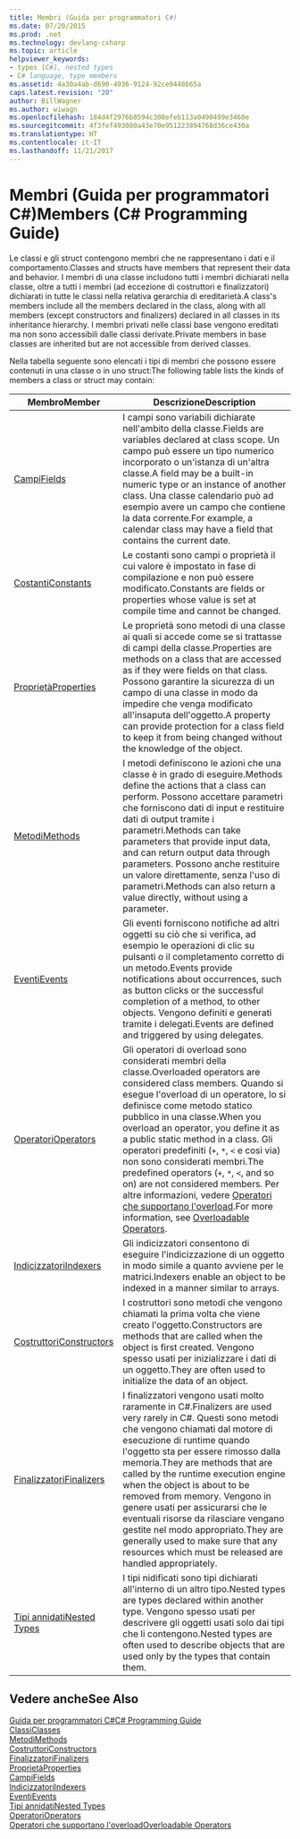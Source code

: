 ```yaml
---
title: Membri (Guida per programmatori C#)
ms.date: 07/20/2015
ms.prod: .net
ms.technology: devlang-csharp
ms.topic: article
helpviewer_keywords:
- types [C#], nested types
- C# language, type members
ms.assetid: 4a30a4ab-d690-4936-9124-92ce9448665a
caps.latest.revision: "20"
author: BillWagner
ms.author: wiwagn
ms.openlocfilehash: 184d4f2976b8594c308efeb113a0490499e3460e
ms.sourcegitcommit: 4f3fef493080a43e70e951223894768d36ce430a
ms.translationtype: HT
ms.contentlocale: it-IT
ms.lasthandoff: 11/21/2017
---
```

# <a name="members-c-programming-guide"></a><span data-ttu-id="69c3b-102">Membri (Guida per programmatori C#)</span><span class="sxs-lookup"><span data-stu-id="69c3b-102">Members (C# Programming Guide)</span></span>
<span data-ttu-id="69c3b-103">Le classi e gli struct contengono membri che ne rappresentano i dati e il comportamento.</span><span class="sxs-lookup"><span data-stu-id="69c3b-103">Classes and structs have members that represent their data and behavior.</span></span> <span data-ttu-id="69c3b-104">I membri di una classe includono tutti i membri dichiarati nella classe, oltre a tutti i membri (ad eccezione di costruttori e finalizzatori) dichiarati in tutte le classi nella relativa gerarchia di ereditarietà.</span><span class="sxs-lookup"><span data-stu-id="69c3b-104">A class's members include all the members declared in the class, along with all members (except constructors and finalizers) declared in all classes in its inheritance hierarchy.</span></span> <span data-ttu-id="69c3b-105">I membri privati nelle classi base vengono ereditati ma non sono accessibili dalle classi derivate.</span><span class="sxs-lookup"><span data-stu-id="69c3b-105">Private members in base classes are inherited but are not accessible from derived classes.</span></span>  
  
 <span data-ttu-id="69c3b-106">Nella tabella seguente sono elencati i tipi di membri che possono essere contenuti in una classe o in uno struct:</span><span class="sxs-lookup"><span data-stu-id="69c3b-106">The following table lists the kinds of members a class or struct may contain:</span></span>  
  
|<span data-ttu-id="69c3b-107">Membro</span><span class="sxs-lookup"><span data-stu-id="69c3b-107">Member</span></span>|<span data-ttu-id="69c3b-108">Descrizione</span><span class="sxs-lookup"><span data-stu-id="69c3b-108">Description</span></span>|  
|------------|-----------------|  
|[<span data-ttu-id="69c3b-109">Campi</span><span class="sxs-lookup"><span data-stu-id="69c3b-109">Fields</span></span>](../../../csharp/programming-guide/classes-and-structs/fields.md)|<span data-ttu-id="69c3b-110">I campi sono variabili dichiarate nell'ambito della classe.</span><span class="sxs-lookup"><span data-stu-id="69c3b-110">Fields are variables declared at class scope.</span></span> <span data-ttu-id="69c3b-111">Un campo può essere un tipo numerico incorporato o un'istanza di un'altra classe.</span><span class="sxs-lookup"><span data-stu-id="69c3b-111">A field may be a built-in numeric type or an instance of another class.</span></span> <span data-ttu-id="69c3b-112">Una classe calendario può ad esempio avere un campo che contiene la data corrente.</span><span class="sxs-lookup"><span data-stu-id="69c3b-112">For example, a calendar class may have a field that contains the current date.</span></span>|  
|[<span data-ttu-id="69c3b-113">Costanti</span><span class="sxs-lookup"><span data-stu-id="69c3b-113">Constants</span></span>](../../../csharp/programming-guide/classes-and-structs/constants.md)|<span data-ttu-id="69c3b-114">Le costanti sono campi o proprietà il cui valore è impostato in fase di compilazione e non può essere modificato.</span><span class="sxs-lookup"><span data-stu-id="69c3b-114">Constants are fields or properties whose value is set at compile time and cannot be changed.</span></span>|  
|[<span data-ttu-id="69c3b-115">Proprietà</span><span class="sxs-lookup"><span data-stu-id="69c3b-115">Properties</span></span>](../../../csharp/programming-guide/classes-and-structs/properties.md)|<span data-ttu-id="69c3b-116">Le proprietà sono metodi di una classe ai quali si accede come se si trattasse di campi della classe.</span><span class="sxs-lookup"><span data-stu-id="69c3b-116">Properties are methods on a class that are accessed as if they were fields on that class.</span></span> <span data-ttu-id="69c3b-117">Possono garantire la sicurezza di un campo di una classe in modo da impedire che venga modificato all'insaputa dell'oggetto.</span><span class="sxs-lookup"><span data-stu-id="69c3b-117">A property can provide protection for a class field to keep it from being changed without the knowledge of the object.</span></span>|  
|[<span data-ttu-id="69c3b-118">Metodi</span><span class="sxs-lookup"><span data-stu-id="69c3b-118">Methods</span></span>](../../../csharp/programming-guide/classes-and-structs/methods.md)|<span data-ttu-id="69c3b-119">I metodi definiscono le azioni che una classe è in grado di eseguire.</span><span class="sxs-lookup"><span data-stu-id="69c3b-119">Methods define the actions that a class can perform.</span></span> <span data-ttu-id="69c3b-120">Possono accettare parametri che forniscono dati di input e restituire dati di output tramite i parametri.</span><span class="sxs-lookup"><span data-stu-id="69c3b-120">Methods can take parameters that provide input data, and can return output data through parameters.</span></span> <span data-ttu-id="69c3b-121">Possono anche restituire un valore direttamente, senza l'uso di parametri.</span><span class="sxs-lookup"><span data-stu-id="69c3b-121">Methods can also return a value directly, without using a parameter.</span></span>|  
|[<span data-ttu-id="69c3b-122">Eventi</span><span class="sxs-lookup"><span data-stu-id="69c3b-122">Events</span></span>](../../../csharp/programming-guide/events/index.md)|<span data-ttu-id="69c3b-123">Gli eventi forniscono notifiche ad altri oggetti su ciò che si verifica, ad esempio le operazioni di clic su pulsanti o il completamento corretto di un metodo.</span><span class="sxs-lookup"><span data-stu-id="69c3b-123">Events provide notifications about occurrences, such as button clicks or the successful completion of a method, to other objects.</span></span> <span data-ttu-id="69c3b-124">Vengono definiti e generati tramite i delegati.</span><span class="sxs-lookup"><span data-stu-id="69c3b-124">Events are defined and triggered by using delegates.</span></span>|  
|[<span data-ttu-id="69c3b-125">Operatori</span><span class="sxs-lookup"><span data-stu-id="69c3b-125">Operators</span></span>](../../../csharp/programming-guide/statements-expressions-operators/operators.md)|<span data-ttu-id="69c3b-126">Gli operatori di overload sono considerati membri della classe.</span><span class="sxs-lookup"><span data-stu-id="69c3b-126">Overloaded operators are considered class members.</span></span> <span data-ttu-id="69c3b-127">Quando si esegue l'overload di un operatore, lo si definisce come metodo statico pubblico in una classe.</span><span class="sxs-lookup"><span data-stu-id="69c3b-127">When you overload an operator, you define it as a public static method in a class.</span></span> <span data-ttu-id="69c3b-128">Gli operatori predefiniti (`+`, `*`, `<` e così via) non sono considerati membri.</span><span class="sxs-lookup"><span data-stu-id="69c3b-128">The predefined operators (`+`, `*`, `<`, and so on) are not considered members.</span></span> <span data-ttu-id="69c3b-129">Per altre informazioni, vedere [Operatori che supportano l'overload](../../../csharp/programming-guide/statements-expressions-operators/overloadable-operators.md).</span><span class="sxs-lookup"><span data-stu-id="69c3b-129">For more information, see [Overloadable Operators](../../../csharp/programming-guide/statements-expressions-operators/overloadable-operators.md).</span></span>|  
|[<span data-ttu-id="69c3b-130">Indicizzatori</span><span class="sxs-lookup"><span data-stu-id="69c3b-130">Indexers</span></span>](../../../csharp/programming-guide/indexers/index.md)|<span data-ttu-id="69c3b-131">Gli indicizzatori consentono di eseguire l'indicizzazione di un oggetto in modo simile a quanto avviene per le matrici.</span><span class="sxs-lookup"><span data-stu-id="69c3b-131">Indexers enable an object to be indexed in a manner similar to arrays.</span></span>|  
|[<span data-ttu-id="69c3b-132">Costruttori</span><span class="sxs-lookup"><span data-stu-id="69c3b-132">Constructors</span></span>](../../../csharp/programming-guide/classes-and-structs/constructors.md)|<span data-ttu-id="69c3b-133">I costruttori sono metodi che vengono chiamati la prima volta che viene creato l'oggetto.</span><span class="sxs-lookup"><span data-stu-id="69c3b-133">Constructors are methods that are called when the object is first created.</span></span> <span data-ttu-id="69c3b-134">Vengono spesso usati per inizializzare i dati di un oggetto.</span><span class="sxs-lookup"><span data-stu-id="69c3b-134">They are often used to initialize the data of an object.</span></span>|  
|[<span data-ttu-id="69c3b-135">Finalizzatori</span><span class="sxs-lookup"><span data-stu-id="69c3b-135">Finalizers</span></span>](../../../csharp/programming-guide/classes-and-structs/destructors.md)|<span data-ttu-id="69c3b-136">I finalizzatori vengono usati molto raramente in C#.</span><span class="sxs-lookup"><span data-stu-id="69c3b-136">Finalizers are used very rarely in C#.</span></span> <span data-ttu-id="69c3b-137">Questi sono metodi che vengono chiamati dal motore di esecuzione di runtime quando l'oggetto sta per essere rimosso dalla memoria.</span><span class="sxs-lookup"><span data-stu-id="69c3b-137">They are methods that are called by the runtime execution engine when the object is about to be removed from memory.</span></span> <span data-ttu-id="69c3b-138">Vengono in genere usati per assicurarsi che le eventuali risorse da rilasciare vengano gestite nel modo appropriato.</span><span class="sxs-lookup"><span data-stu-id="69c3b-138">They are generally used to make sure that any resources which must be released are handled appropriately.</span></span>|  
|[<span data-ttu-id="69c3b-139">Tipi annidati</span><span class="sxs-lookup"><span data-stu-id="69c3b-139">Nested Types</span></span>](../../../csharp/programming-guide/classes-and-structs/nested-types.md)|<span data-ttu-id="69c3b-140">I tipi nidificati sono tipi dichiarati all'interno di un altro tipo.</span><span class="sxs-lookup"><span data-stu-id="69c3b-140">Nested types are types declared within another type.</span></span> <span data-ttu-id="69c3b-141">Vengono spesso usati per descrivere gli oggetti usati solo dai tipi che li contengono.</span><span class="sxs-lookup"><span data-stu-id="69c3b-141">Nested types are often used to describe objects that are used only by the types that contain them.</span></span>|  
  
## <a name="see-also"></a><span data-ttu-id="69c3b-142">Vedere anche</span><span class="sxs-lookup"><span data-stu-id="69c3b-142">See Also</span></span>  
 [<span data-ttu-id="69c3b-143">Guida per programmatori C#</span><span class="sxs-lookup"><span data-stu-id="69c3b-143">C# Programming Guide</span></span>](../../../csharp/programming-guide/index.md)  
 [<span data-ttu-id="69c3b-144">Classi</span><span class="sxs-lookup"><span data-stu-id="69c3b-144">Classes</span></span>](../../../csharp/programming-guide/classes-and-structs/classes.md)  
 [<span data-ttu-id="69c3b-145">Metodi</span><span class="sxs-lookup"><span data-stu-id="69c3b-145">Methods</span></span>](../../../csharp/programming-guide/classes-and-structs/methods.md)  
 [<span data-ttu-id="69c3b-146">Costruttori</span><span class="sxs-lookup"><span data-stu-id="69c3b-146">Constructors</span></span>](../../../csharp/programming-guide/classes-and-structs/constructors.md)  
 [<span data-ttu-id="69c3b-147">Finalizzatori</span><span class="sxs-lookup"><span data-stu-id="69c3b-147">Finalizers</span></span>](../../../csharp/programming-guide/classes-and-structs/destructors.md)  
 [<span data-ttu-id="69c3b-148">Proprietà</span><span class="sxs-lookup"><span data-stu-id="69c3b-148">Properties</span></span>](../../../csharp/programming-guide/classes-and-structs/properties.md)  
 [<span data-ttu-id="69c3b-149">Campi</span><span class="sxs-lookup"><span data-stu-id="69c3b-149">Fields</span></span>](../../../csharp/programming-guide/classes-and-structs/fields.md)  
 [<span data-ttu-id="69c3b-150">Indicizzatori</span><span class="sxs-lookup"><span data-stu-id="69c3b-150">Indexers</span></span>](../../../csharp/programming-guide/indexers/index.md)  
 [<span data-ttu-id="69c3b-151">Eventi</span><span class="sxs-lookup"><span data-stu-id="69c3b-151">Events</span></span>](../../../csharp/programming-guide/events/index.md)  
 [<span data-ttu-id="69c3b-152">Tipi annidati</span><span class="sxs-lookup"><span data-stu-id="69c3b-152">Nested Types</span></span>](../../../csharp/programming-guide/classes-and-structs/nested-types.md)  
 [<span data-ttu-id="69c3b-153">Operatori</span><span class="sxs-lookup"><span data-stu-id="69c3b-153">Operators</span></span>](../../../csharp/programming-guide/statements-expressions-operators/operators.md)  
 [<span data-ttu-id="69c3b-154">Operatori che supportano l'overload</span><span class="sxs-lookup"><span data-stu-id="69c3b-154">Overloadable Operators</span></span>](../../../csharp/programming-guide/statements-expressions-operators/overloadable-operators.md)
